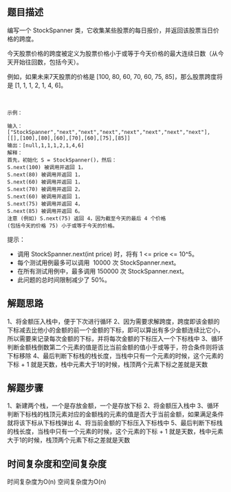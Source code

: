 ## 题目描述

编写一个 StockSpanner 类，它收集某些股票的每日报价，并返回该股票当日价格的跨度。

今天股票价格的跨度被定义为股票价格小于或等于今天价格的最大连续日数（从今天开始往回数，包括今天）。

例如，如果未来7天股票的价格是 [100, 80, 60, 70, 60, 75, 85]，那么股票跨度将是 [1, 1, 1, 2, 1, 4, 6]。

 
```
示例：

输入：["StockSpanner","next","next","next","next","next","next","next"], [[],[100],[80],[60],[70],[60],[75],[85]]
输出：[null,1,1,1,2,1,4,6]
解释：
首先，初始化 S = StockSpanner()，然后：
S.next(100) 被调用并返回 1，
S.next(80) 被调用并返回 1，
S.next(60) 被调用并返回 1，
S.next(70) 被调用并返回 2，
S.next(60) 被调用并返回 1，
S.next(75) 被调用并返回 4，
S.next(85) 被调用并返回 6。
注意 (例如) S.next(75) 返回 4，因为截至今天的最后 4 个价格
(包括今天的价格 75) 小于或等于今天的价格。
```

提示：

+ 调用 StockSpanner.next(int price) 时，将有 1 <= price <= 10^5。
+ 每个测试用例最多可以调用  10000 次 StockSpanner.next。
+ 在所有测试用例中，最多调用 150000 次 StockSpanner.next。
+ 此问题的总时间限制减少了 50%。

## 解题思路
1、将金额压入栈中，便于下次进行循环
2、因为需要求解跨度，跨度即该金额的下标减去比他小的金额的前一个金额的下标，即可以算出有多少金额连续比它小，所以需要来记录每次金额的下标，并将每次金额的下标压入一个下标栈中
3、循环判断金额栈倒数第二个元素的值是否比当前金额的值小于或等于，符合条件则将该下标移除
4、最后判断下标栈的栈长度，当栈中只有一个元素的时候，这个元素的下标 + 1 就是天数，栈中元素大于1的时候，栈顶两个元素下标之差就是天数

## 解题步骤
1、新建两个栈，一个是存放金额，一个是存放下标
2、将金额压入栈中
3、循环判断下标栈的栈顶元素对应的金额栈的元素的值是否大于当前金额，如果满足条件就将该下标从下标栈弹出
4、将当前金额的下标压入下标栈中
5、最后判断下标栈的栈长度，当栈中只有一个元素的时候，这个元素的下标 + 1 就是天数，栈中元素大于1的时候，栈顶两个元素下标之差就是天数

## 时间复杂度和空间复杂度
时间复杂度为O(n)
空间复杂度为O(n)